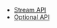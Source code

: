 - [Stream API](https://github.com/djdjdddd/TIL/blob/main/Java/API/Stream.md)
- [Optional API](https://github.com/djdjdddd/TIL/blob/main/Java/API/Optional.md)